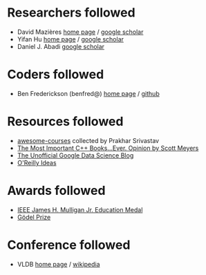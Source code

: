 # Researchers followed
* David Mazières [home page](http://www.scs.stanford.edu/~dm/) / [google scholar](https://scholar.google.com/citations?user=16rpqWQAAAAJ&hl=en)
* Yifan Hu [home page](http://yifanhu.net) / [google scholar](https://scholar.google.com/citations?user=lcOqJwMAAAAJ&hl=en)
* Daniel J. Abadi [google scholar](https://scholar.google.com/citations?user=zxeEF2gAAAAJ&hl=en&oi=sra)

# Coders followed
* Ben Frederickson (benfred@) [home page](https://www.benfrederickson.com/) / [github](https://github.com/benfred)

# Resources followed
* [awesome-courses](https://github.com/prakhar1989/awesome-courses) collected by Prakhar Srivastav
* [The Most Important C++ Books...Ever. Opinion by Scott Meyers](https://www.artima.com/cppsource/top_cpp_books.html)
* [The Unofficial Google Data Science Blog](http://www.unofficialgoogledatascience.com/)
* [O'Reilly Ideas](https://www.oreilly.com/ideas)

# Awards followed
* [IEEE James H. Mulligan Jr. Education Medal](https://en.wikipedia.org/wiki/IEEE_James_H._Mulligan_Jr._Education_Medal)
* [Gödel Prize](https://en.wikipedia.org/wiki/Gödel_Prize)

# Conference followed
* VLDB [home page](https://www.vldb.org/) / [wikipedia](https://en.wikipedia.org/wiki/VLDB_conference)
